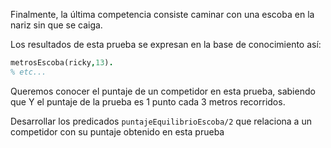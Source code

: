 Finalmente, la última competencia consiste caminar con una escoba en la nariz sin que se caiga.

Los resultados de esta prueba se expresan en la base de conocimiento así:

```prolog
metrosEscoba(ricky,13).
% etc...
```

Queremos conocer el puntaje de un competidor en esta prueba, sabiendo que
Y el puntaje de la prueba es 1 punto cada 3 metros recorridos.

Desarrollar los predicados `puntajeEquilibrioEscoba/2` que relaciona a un competidor con su puntaje obtenido en esta prueba


